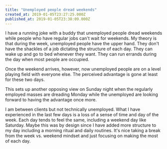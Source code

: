 ```yaml
---
title: "Unemployed people dread weekends"
created_at: 2019-01-05T23:27:25.000Z
published_at: 2019-01-05T23:38:09.000Z
---
```

I have a running joke with a buddy that unemployed people dread weekends while people who have regular jobs can't wait for weekends. My theory is that during the week, unemployed people have the upper hand. They don't have the shackles of a job dictating the structure of each day. They can wake up and go to bed whenever they want. They can run errands during the day when most people are occupied.

Once the weekend arrives, however, now unemployed people are on a level playing field with everyone else. The perceived advantage is gone at least for these two days. 

This sets up another opposing view on Sunday night when the regularly employed masses are dreading Monday while the unemployed are looking forward to having the advantage once more.

I am between clients but not technically unemployed. What I have experienced in the last few days is a loss of a sense of time and day of the week. Each day tends to feel the same, including a weekend day like Saturday. Maybe this was by design since I have added more structure to my day including a morning ritual and daily routines. It's nice taking a break from the week vs. weekend mindset and just focusing on making the most of each day.
